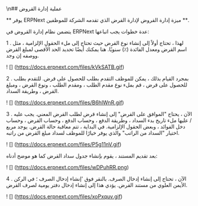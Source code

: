 \n## عملية إدارة القروض

** يوفر ERPNext ميزة إدارة القروض لإدارة القرض الذي تقدمه الشركة للموظفين **.

يتضمن نظام إدارة القروض في ERPNext عدة خطوات يجب اتباعها:

1 \. لهذا ، تحتاج أولاً إلى إنشاء نوع القرض حيث تحتاج إلى ملء الحقول الإلزامية ، مثل اسم القرض ومعدل الفائدة (٪) سنويًا. هنا يمكنك أيضًا تحديد الحد الأقصى لمبلغ القرض ووصفه إن وجد.

! [] (https://docs.erpnext.com/files/kVkSATB.gif)

2 \. بمجرد القيام بذلك ، يمكن للموظف التقدم بطلب للحصول على قرض. للتقدم بطلب للحصول على قرض ، قم بملء نوع مقدم الطلب ، ومقدم الطلب ، ونوع القرض ، ومبلغ القرض ، وطريقة السداد.

! [] (https://docs.erpnext.com/files/B6hlWnR.gif)

3 \. الآن ، يحتاج "الموافق على القرض" إلى إنشاء قرض لطلب القرض المعني. يجب عليه / عليها ملء تاريخ بدء السداد ، وطريقة الدفع ، وحساب الدفع ، وحساب القرض ، وحساب دخل الفوائد ، وبعض الحقول الإلزامية. في البداية ، تتم معاقبة حالة القرض. يوجد مربع اختيار "السداد من الراتب" والذي يوفر خيارًا للموظف لسداد مبلغ القرض من راتبه.

! [] (https://docs.erpnext.com/files/P5g11nV.gif)

بعد تقديم المستند ، يقوم بإنشاء جدول سداد القرض كما هو موضح أدناه:

! [] (https://docs.erpnext.com/files/wDPuhRR.png)

4 \. الآن ، تحتاج إلى إنشاء إدخال الصرف. بالنقر فوق 'إنشاء إدخال الصرف ؛ في الركن الأيمن العلوي من مستند القرض. يؤدي هذا إلى إنشاء إدخال دفتر يومية لصرف القرض.

! [] (https://docs.erpnext.com/files/xoPxquv.gif)